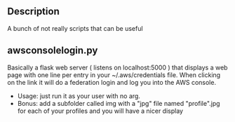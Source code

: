 ## Description

 A bunch of not really scripts that can be useful

 ## awsconsolelogin.py

Basically a flask web server ( listens on localhost:5000 ) that displays a web page with one line per entry in your ~/.aws/credentials file. When clicking on the link it will do a federation login and log you into the AWS console.
- Usage: just run it as your user with no arg.
- Bonus: add a subfolder called img with a "jpg" file named "profile".jpg for each of your profiles and you  will have a nicer display
